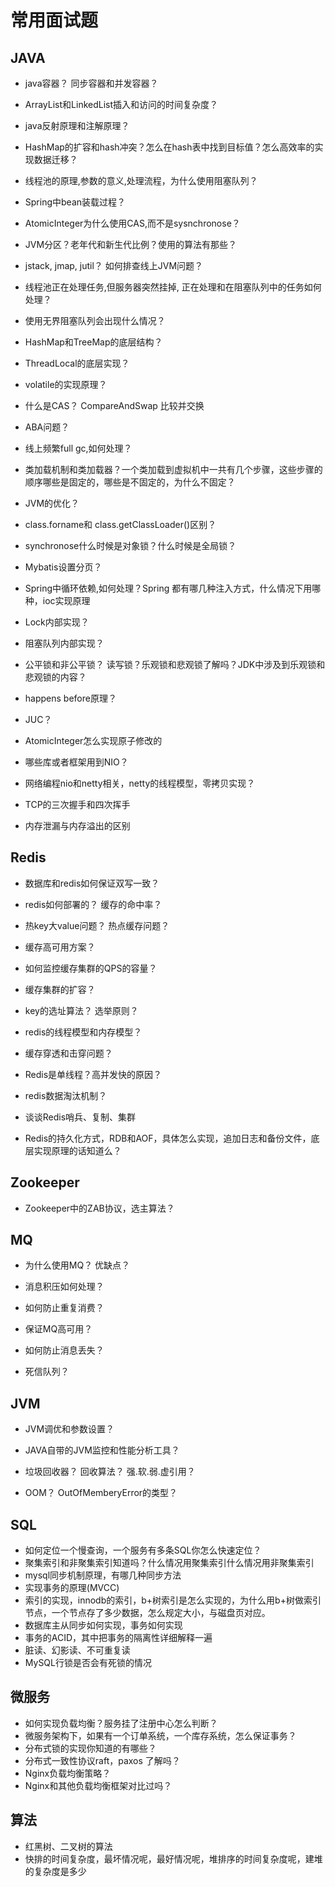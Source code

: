 # 常用面试题

## JAVA

- java容器？ 同步容器和并发容器？

- ArrayList和LinkedList插入和访问的时间复杂度？

- java反射原理和注解原理？

- HashMap的扩容和hash冲突？怎么在hash表中找到目标值？怎么高效率的实现数据迁移？

- 线程池的原理,参数的意义,处理流程，为什么使用阻塞队列？

- Spring中bean装载过程？

- AtomicInteger为什么使用CAS,而不是sysnchronose？

- JVM分区？老年代和新生代比例？使用的算法有那些？

- jstack, jmap,  jutil？ 如何排查线上JVM问题？

- 线程池正在处理任务,但服务器突然挂掉, 正在处理和在阻塞队列中的任务如何处理？

- 使用无界阻塞队列会出现什么情况？

- HashMap和TreeMap的底层结构？

- ThreadLocal的底层实现？

- volatile的实现原理？

- 什么是CAS？
      CompareAndSwap  比较并交换

- ABA问题？

- 线上频繁full gc,如何处理？

- 类加载机制和类加载器？一个类加载到虚拟机中一共有几个步骤，这些步骤的顺序哪些是固定的，哪些是不固定的，为什么不固定？


- JVM的优化？

- class.forname和 class.getClassLoader()区别？

- synchronose什么时候是对象锁？什么时候是全局锁？

- Mybatis设置分页？

- Spring中循环依赖,如何处理？Spring 都有哪几种注入方式，什么情况下用哪种，ioc实现原理

- Lock内部实现？

- 阻塞队列内部实现？

- 公平锁和非公平锁？ 读写锁？乐观锁和悲观锁了解吗？JDK中涉及到乐观锁和悲观锁的内容？

- happens before原理？

- JUC？
- AtomicInteger怎么实现原子修改的
- 哪些库或者框架用到NIO？
- 网络编程nio和netty相关，netty的线程模型，零拷贝实现？
- TCP的三次握手和四次挥手
- 内存泄漏与内存溢出的区别



## Redis

- 数据库和redis如何保证双写一致？

- redis如何部署的？ 缓存的命中率？

- 热key大value问题？  热点缓存问题？

- 缓存高可用方案？

- 如何监控缓存集群的QPS的容量？

- 缓存集群的扩容？

- key的选址算法？ 选举原则？

- redis的线程模型和内存模型？

- 缓存穿透和击穿问题？
- Redis是单线程？高并发快的原因？
- redis数据淘汰机制？
- 谈谈Redis哨兵、复制、集群
- Redis的持久化方式，RDB和AOF，具体怎么实现，追加日志和备份文件，底层实现原理的话知道么？



## Zookeeper



- Zookeeper中的ZAB协议，选主算法？



## MQ

- 为什么使用MQ？ 优缺点？  

- 消息积压如何处理？ 

- 如何防止重复消费？ 

- 保证MQ高可用？  

- 如何防止消息丢失？

- 死信队列？



## JVM
- JVM调优和参数设置？

- JAVA自带的JVM监控和性能分析工具？

- 垃圾回收器？ 回收算法？  强.软.弱.虚引用？

- OOM？ OutOfMemberyError的类型？



## SQL

- 如何定位一个慢查询，一个服务有多条SQL你怎么快速定位？
- 聚集索引和非聚集索引知道吗？什么情况用聚集索引什么情况用非聚集索引
- mysql同步机制原理，有哪几种同步方法
- 实现事务的原理(MVCC)
- 索引的实现，innodb的索引，b+树索引是怎么实现的，为什么用b+树做索引节点，一个节点存了多少数据，怎么规定大小，与磁盘页对应。
- 数据库主从同步如何实现，事务如何实现
- 事务的ACID，其中把事务的隔离性详细解释一遍
- 脏读、幻影读、不可重复读
- MySQL行锁是否会有死锁的情况



## 微服务

- 如何实现负载均衡？服务挂了注册中心怎么判断？
- 微服务架构下，如果有一个订单系统，一个库存系统，怎么保证事务？
- 分布式锁的实现你知道的有哪些？
- 分布式一致性协议raft，paxos 了解吗？
- Nginx负载均衡策略？
- Nginx和其他负载均衡框架对比过吗？



## 算法

- 红黑树、二叉树的算法
- 快排的时间复杂度，最坏情况呢，最好情况呢，堆排序的时间复杂度呢，建堆的复杂度是多少

